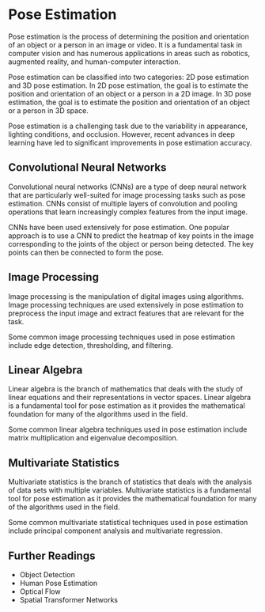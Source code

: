 # Pose Estimation

Pose estimation is the process of determining the position and orientation of an object or a person in an image or video. It is a fundamental task in computer vision and has numerous applications in areas such as robotics, augmented reality, and human-computer interaction.

Pose estimation can be classified into two categories: 2D pose estimation and 3D pose estimation. In 2D pose estimation, the goal is to estimate the position and orientation of an object or a person in a 2D image. In 3D pose estimation, the goal is to estimate the position and orientation of an object or a person in 3D space.

Pose estimation is a challenging task due to the variability in appearance, lighting conditions, and occlusion. However, recent advances in deep learning have led to significant improvements in pose estimation accuracy.

## Convolutional Neural Networks

Convolutional neural networks (CNNs) are a type of deep neural network that are particularly well-suited for image processing tasks such as pose estimation. CNNs consist of multiple layers of convolution and pooling operations that learn increasingly complex features from the input image.

CNNs have been used extensively for pose estimation. One popular approach is to use a CNN to predict the heatmap of key points in the image corresponding to the joints of the object or person being detected. The key points can then be connected to form the pose.

## Image Processing

Image processing is the manipulation of digital images using algorithms. Image processing techniques are used extensively in pose estimation to preprocess the input image and extract features that are relevant for the task.

Some common image processing techniques used in pose estimation include edge detection, thresholding, and filtering.

## Linear Algebra

Linear algebra is the branch of mathematics that deals with the study of linear equations and their representations in vector spaces. Linear algebra is a fundamental tool for pose estimation as it provides the mathematical foundation for many of the algorithms used in the field.

Some common linear algebra techniques used in pose estimation include matrix multiplication and eigenvalue decomposition.

## Multivariate Statistics

Multivariate statistics is the branch of statistics that deals with the analysis of data sets with multiple variables. Multivariate statistics is a fundamental tool for pose estimation as it provides the mathematical foundation for many of the algorithms used in the field.

Some common multivariate statistical techniques used in pose estimation include principal component analysis and multivariate regression.

## Further Readings

- Object Detection
- Human Pose Estimation
- Optical Flow
- Spatial Transformer Networks

